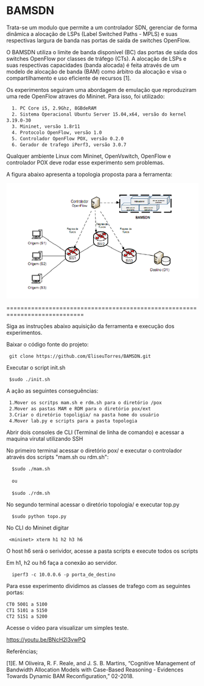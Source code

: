  BAMSDN 
========

Trata-se um modulo que permite a um controlador SDN, gerenciar de forma dinâmica a alocação de LSPs (Label Switched Paths - MPLS) e suas respectivas largura de banda nas portas de saida de switches OpenFlow. 

O BAMSDN utiliza o limite de banda disponível (BC) das portas de saida dos switches OpenFlow por classes de tráfego (CTs). A alocação de LSPs e suas respectivas capacidades (banda alocada) é feita através de um modelo de alocação de banda (BAM) como árbitro da alocação e visa o compartilhamento e uso eficiente de recursos [1]. 




Os  experimentos seguiram uma abordagem de emulação que reproduziram uma rede OpenFlow atraves do Mininet. Para isso, foi utilizado:

      1. PC Core i5, 2.9Ghz, 8GBdeRAM
      2. Sistema Operacional Ubuntu Server 15.04,x64, versão do kernel 3.19.0-30
      3. Mininet, versão 1.8r11
      4. Protocolo OpenFlow, versão 1.0
      5. Controlador OpenFlow POX, versão 0.2.0
      6. Gerador de trafego iPerf3, versão 3.0.7


Qualquer ambiente Linux com Mininet, OpenVswitch, OpenFlow e controlador POX deve rodar esse experimento sem problemas.


A figura abaixo apresenta a topologia proposta para a ferramenta:


<img src="https://github.com/EliseuTorres/BAMSDN/blob/master/Imagens/Topologia.png">

                                                     

============================================================================

Siga as instruções abaixo aquisição da ferramenta e execução dos experimentos.

Baixar o código fonte do projeto:

     git clone https://github.com/EliseuTorres/BAMSDN.git

Executar o script init.sh

     $sudo ./init.sh

A ação  as seguintes conseguências:

     1.Mover os scritps mam.sh e rdm.sh para o diretório /pox
     2.Mover as pastas MAM e RDM para o diretório pox/ext
     3.Criar o diretório topoligia/ na pasta home do usuário
     4.Mover lab.py e scripts para a pasta topologia 

Abrir dois consoles de CLI (Terminal de linha de comando) e acessar a maquina virutal utilizando SSH

No primeiro terminal acessar o diretório pox/ e executar o controlador através dos scripts "mam.sh ou rdm.sh":

      $sudo ./mam.sh

      ou

      $sudo ./rdm.sh

No segundo terminal acessar o diretório topologia/ e executar top.py

      $sudo python topo.py

No CLI do Mininet digitar

     <mininet> xterm h1 h2 h3 h6

O host h6 será o serividor, acesse a pasta scripts e execute todos os scripts

Em h1, h2 ou h6 faça a conexão ao servidor.

      iperf3 -c 10.0.0.6 -p porta_de_destino

Para esse experimento dividimos as classes de trafego com as seguintes portas:

    CT0 5001 a 5100
    CT1 5101 a 5150
    CT2 5151 a 5200

Acesse o video para visualizar um simples teste.

https://youtu.be/BNcH2l3vwPQ


Referências;

[1]E. M Oliveira, R. F. Reale, and J. S. B. Martins, “Cognitive Management of Bandwidth Allocation Models with Case-Based Reasoning - Evidences Towards Dynamic BAM Reconfiguration,” 02-2018.
